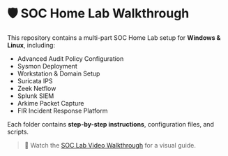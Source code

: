 # 🛡️ SOC Home Lab Walkthrough

This repository contains a multi-part SOC Home Lab setup for **Windows & Linux**, including:

- Advanced Audit Policy Configuration
- Sysmon Deployment
- Workstation & Domain Setup
- Suricata IPS
- Zeek Netflow
- Splunk SIEM
- Arkime Packet Capture
- FIR Incident Response Platform

Each folder contains **step-by-step instructions**, configuration files, and scripts.

> 🎥 Watch the [SOC Lab Video Walkthrough](link-to-video) for a visual guide.
